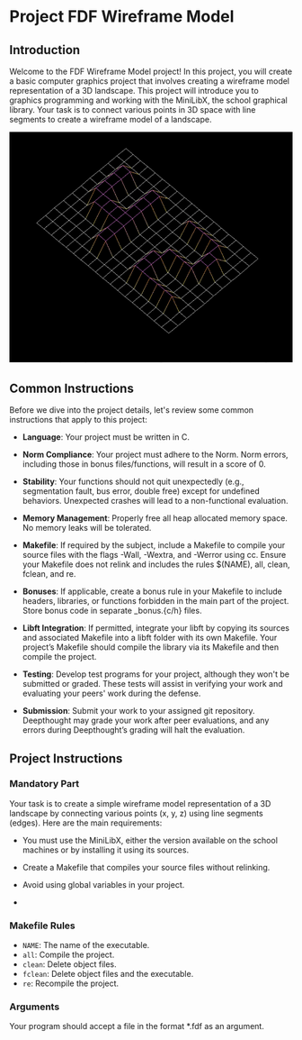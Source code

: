# Project FDF Wireframe Model

## Introduction

Welcome to the FDF Wireframe Model project! In this project, you will create a basic computer graphics project that involves creating a wireframe model representation of a 3D landscape. This project will introduce you to graphics programming and working with the MiniLibX, the school graphical library. Your task is to connect various points in 3D space with line segments to create a wireframe model of a landscape.

![alt text](https://github.com/nicolasb1607/42-fdf/blob/master/Screenshot%20from%202023-09-19%2015-03-21.png)

## Common Instructions

Before we dive into the project details, let's review some common instructions that apply to this project:

- **Language**: Your project must be written in C.

- **Norm Compliance**: Your project must adhere to the Norm. Norm errors, including those in bonus files/functions, will result in a score of 0.

- **Stability**: Your functions should not quit unexpectedly (e.g., segmentation fault, bus error, double free) except for undefined behaviors. Unexpected crashes will lead to a non-functional evaluation.

- **Memory Management**: Properly free all heap allocated memory space. No memory leaks will be tolerated.

- **Makefile**: If required by the subject, include a Makefile to compile your source files with the flags -Wall, -Wextra, and -Werror using cc. Ensure your Makefile does not relink and includes the rules $(NAME), all, clean, fclean, and re.

- **Bonuses**: If applicable, create a bonus rule in your Makefile to include headers, libraries, or functions forbidden in the main part of the project. Store bonus code in separate _bonus.{c/h} files.

- **Libft Integration**: If permitted, integrate your libft by copying its sources and associated Makefile into a libft folder with its own Makefile. Your project’s Makefile should compile the library via its Makefile and then compile the project.

- **Testing**: Develop test programs for your project, although they won't be submitted or graded. These tests will assist in verifying your work and evaluating your peers' work during the defense.

- **Submission**: Submit your work to your assigned git repository. Deepthought may grade your work after peer evaluations, and any errors during Deepthought’s grading will halt the evaluation.

## Project Instructions

### Mandatory Part

Your task is to create a simple wireframe model representation of a 3D landscape by connecting various points (x, y, z) using line segments (edges). Here are the main requirements:

- You must use the MiniLibX, either the version available on the school machines or by installing it using its sources.

- Create a Makefile that compiles your source files without relinking.

- Avoid using global variables in your project.
- 
### Makefile Rules

- `NAME`: The name of the executable.
- `all`: Compile the project.
- `clean`: Delete object files.
- `fclean`: Delete object files and the executable.
- `re`: Recompile the project.

### Arguments

Your program should accept a file in the format \*.fdf as an argument.
